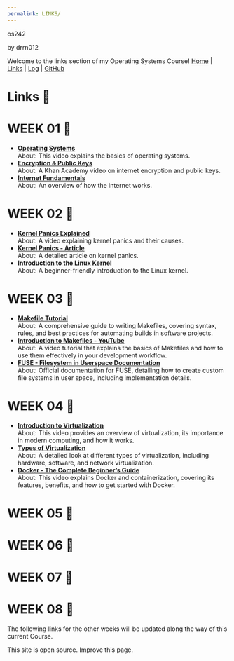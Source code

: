 ```yaml
---
permalink: LINKS/
---
```

os242

by drrn012

Welcome to the links section of my Operating Systems Course! [Home](https://yourhomeurl.com) | [Links](https://yourlinksurl.com) | [Log](https://github.com/drrn012/os241/TXT/mylog.txt) | [GitHub](https://github.com/drrn012/os242)

# Links 🔗

# WEEK 01 🚩
- **[Operating Systems](https://www.youtube.com/watch?v=bgBWp9EIlMM)**  
  About: This video explains the basics of operating systems.
- **[Encryption & Public Keys](https://www.khanacademy.org/computing/code-org/computers-and-the-internet/internet-works/v/the-internet-encrypt)**  
  About: A Khan Academy video on internet encryption and public keys.
- **[Internet Fundamentals](https://youtu.be/mQP0wqNT_DI?si=OMeU8yhdYTQdfnUp)**  
  About: An overview of how the internet works.

# WEEK 02 🚩
- **[Kernel Panics Explained](https://youtu.be/fvN98a_7AT4?si=FN0TtuZA7KHgCNM9)**  
  About: A video explaining kernel panics and their causes.
- **[Kernel Panics - Article](https://www.makeuseof.com/tag/dont-panic-everything-you-need-to-know-about-kernel-panics/)**  
  About: A detailed article on kernel panics.
- **[Introduction to the Linux Kernel](https://www.youtube.com/watch?v=wBp0Rb-ZJak)**  
  About: A beginner-friendly introduction to the Linux kernel.

# WEEK 03 🚩
- **[Makefile Tutorial](https://makefiletutorial.com)**  
  About: A comprehensive guide to writing Makefiles, covering syntax, rules, and best practices for automating builds in software projects.
- **[Introduction to Makefiles - YouTube](https://www.youtube.com/watch?v=F-a_BBAGfkE)**  
  About: A video tutorial that explains the basics of Makefiles and how to use them effectively in your development workflow.
- **[FUSE - Filesystem in Userspace Documentation](https://www.kernel.org/doc/html/latest/filesystems/fuse.html)**  
  About: Official documentation for FUSE, detailing how to create custom file systems in user space, including implementation details.

# WEEK 04 🚩
- **[Introduction to Virtualization](https://www.youtube.com/watch?v=f2i0CnUOniA?si=25NrFo8aG3WhUeD-)**  
  About: This video provides an overview of virtualization, its importance in modern computing, and how it works.
- **[Types of Virtualization](https://www.youtube.com/watch?v=p9yZNLeOj4s)**  
  About: A detailed look at different types of virtualization, including hardware, software, and network virtualization.
- **[Docker - The Complete Beginner’s Guide](https://www.youtube.com/watch?v=F-a_BBAGfkE?si=Ao7QWAHwqAm9MpnS)**  
  About: This video explains Docker and containerization, covering its features, benefits, and how to get started with Docker.

# WEEK 05 🚩

# WEEK 06 🚩

# WEEK 07 🚩

# WEEK 08 🚩

The following links for the other weeks will be updated along the way of this current Course.

This site is open source. Improve this page.

